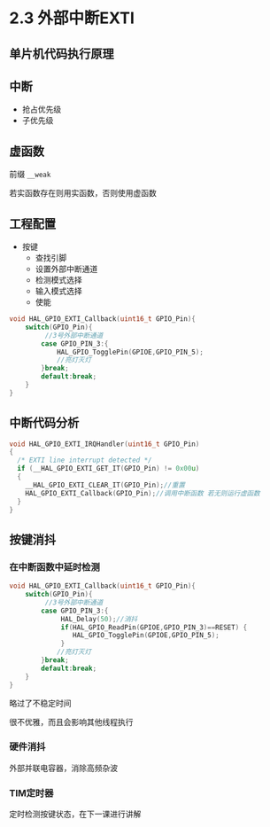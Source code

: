 # 2.3 外部中断EXTI

## 单片机代码执行原理



## 中断

- 抢占优先级
- 子优先级

## 虚函数

前缀 `__weak` 

若实函数存在则用实函数，否则使用虚函数

## 工程配置

- 按键
  - 查找引脚
  - 设置外部中断通道 
  - 检测模式选择
  - 输入模式选择
  - 使能

```c
void HAL_GPIO_EXTI_Callback(uint16_t GPIO_Pin){
	switch(GPIO_Pin){
         //3号外部中断通道
		case GPIO_PIN_3:{
			HAL_GPIO_TogglePin(GPIOE,GPIO_PIN_5);
            //亮灯灭灯
		}break;
		default:break;
	}
}
```

## 中断代码分析

```c
void HAL_GPIO_EXTI_IRQHandler(uint16_t GPIO_Pin)
{
  /* EXTI line interrupt detected */
  if (__HAL_GPIO_EXTI_GET_IT(GPIO_Pin) != 0x00u)
  {
    __HAL_GPIO_EXTI_CLEAR_IT(GPIO_Pin);//重置
    HAL_GPIO_EXTI_Callback(GPIO_Pin);//调用中断函数 若无则运行虚函数
  }
}
```

## 按键消抖

### 在中断函数中延时检测

```C
void HAL_GPIO_EXTI_Callback(uint16_t GPIO_Pin){
	switch(GPIO_Pin){
         //3号外部中断通道
		case GPIO_PIN_3:{
         	 HAL_Delay(50);//消抖
             if(HAL_GPIO_ReadPin(GPIOE,GPIO_PIN_3)==RESET) {
				HAL_GPIO_TogglePin(GPIOE,GPIO_PIN_5);
             }
            //亮灯灭灯
		}break;
		default:break;
	}
}
```

略过了不稳定时间

很不优雅，而且会影响其他线程执行

### 硬件消抖

外部并联电容器，消除高频杂波

### TIM定时器

定时检测按键状态，在下一课进行讲解
